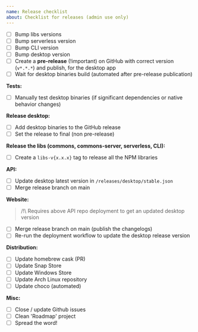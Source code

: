 ```yaml
---
name: Release checklist
about: Checklist for releases (admin use only)
---
```


- [ ] Bump libs versions
- [ ] Bump serverless version
- [ ] Bump CLI version
- [ ] Bump desktop version
- [ ] Create a **pre-release** (!important) on GitHub with correct version (`v*.*.*`) and publish, for the desktop app
- [ ] Wait for desktop binaries build (automated after pre-release publication)

**Tests:**

- [ ] Manually test desktop binaries (if significant dependencies or native behavior changes)

**Release desktop:**

- [ ] Add desktop binaries to the GitHub release
- [ ] Set the release to final (non pre-release)

**Release the libs (commons, commons-server, serverless, CLI):**

- [ ] Create a `libs-v{x.x.x}` tag to release all the NPM libraries

**API:**

- [ ] Update desktop latest version in `/releases/desktop/stable.json`
- [ ] Merge release branch on main

**Website:**

> /!\ Requires above API repo deployment to get an updated desktop version

- [ ] Merge release branch on main (publish the changelogs)
- [ ] Re-run the deployment workflow to update the desktop release version

**Distribution:**

- [ ] Update homebrew cask (PR)
- [ ] Update Snap Store
- [ ] Update Windows Store
- [ ] Update Arch Linux repository
- [ ] Update choco (automated)

**Misc:**

- [ ] Close / update Github issues
- [ ] Clean 'Roadmap' project
- [ ] Spread the word!

